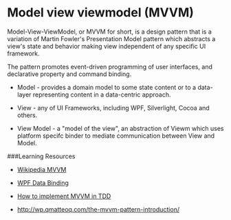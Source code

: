 # Model view viewmodel (MVVM)

Model-View-ViewModel, or MVVM for short, is a design pattern that is a variation of Martin Fowler's Presentation Model pattern which abstracts a view's state and behavior making view independent of any specific UI framework. 

The pattern promotes event-driven programming of user interfaces, and declarative property and command binding.

* Model - provides a domain model to some state content or to a data-layer representing content in a data-centric approach.

* View - any of UI Frameworks, including WPF, Silverlight, Cocoa and others.

* View Model - a "model of the view", an abstraction of Viewm which uses platform specifc binder to mediate communication between View and Model.

###Learning Resources

* [Wikipedia MVVM](http://en.wikipedia.org/wiki/Model_View_ViewModel)

* [WPF Data Binding](http://msdn.microsoft.com/en-us/library/aa480224.aspx)

* [How to implement MVVM in TDD](http://msdn.microsoft.com/en-us/library/aa480224.aspx)

* http://wp.qmatteoq.com/the-mvvm-pattern-introduction/
